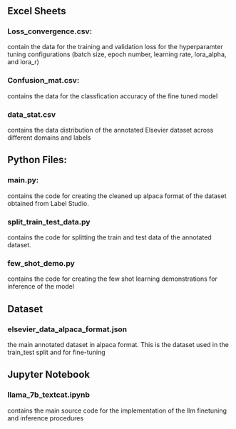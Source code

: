 #


## Excel Sheets

### Loss_convergence.csv: 
contain the data for the training and validation loss for the hyperparamter tuning configurations (batch size, epoch number, learning rate, lora_alpha, and lora_r)

### Confusion_mat.csv: 
contains the data for the classfication accuracy of the fine tuned model

### data_stat.csv
contains the data distribution of the annotated Elsevier dataset across different domains and labels


## Python Files:

### main.py:
contains the code for creating the cleaned up alpaca format of the dataset obtained from Label Studio.

### split_train_test_data.py
contains the code for splitting the train and test data of the annotated dataset.

### few_shot_demo.py
contains the code for creating the few shot learning demonstrations for inference of the model


## Dataset

### elsevier_data_alpaca_format.json
the main annotated dataset in alpaca format. This is the dataset used in the train_test split and for fine-tuning

## Jupyter Notebook

### llama_7b_textcat.ipynb
contains the main source code for the implementation of the llm finetuning and inference procedures 
